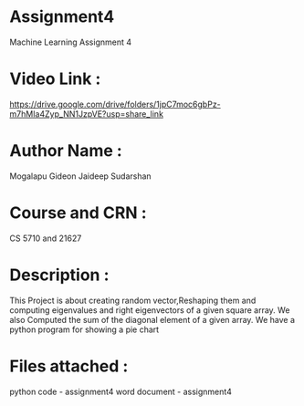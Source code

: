 # Assignment4
Machine Learning Assignment 4
# Video Link : 
https://drive.google.com/drive/folders/1jpC7moc6gbPz-m7hMIa4Zyp_NN1JzpVE?usp=share_link
# Author Name : 
Mogalapu Gideon Jaideep Sudarshan
# Course and CRN    : 
CS 5710 and 21627
# Description : 
This Project is about creating random vector,Reshaping them and computing eigenvalues and right eigenvectors of a given square array.
We also Computed the sum of the diagonal element of a given array.
We have a python program for showing a pie chart

# Files attached :
python code - assignment4
word document - assignment4
